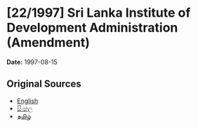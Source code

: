 # [22/1997] Sri Lanka Institute of Development Administration (Amendment)

**Date:** 1997-08-15

## Original Sources

- [English](https://documents.gov.lk/view/acts/1997/8/22-1997_E.pdf)
- [සිංහල](https://documents.gov.lk/view/acts/1997/8/22-1997_S.pdf)
- [தமிழ்](https://documents.gov.lk/view/acts/1997/8/22-1997_T.pdf)
